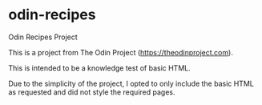 # odin-recipes
Odin Recipes Project

This is a project from The Odin Project (https://theodinproject.com).

This is intended to be a knowledge test of basic HTML.

Due to the simplicity of the project, I opted to only include the basic HTML as requested and did not style the required pages.